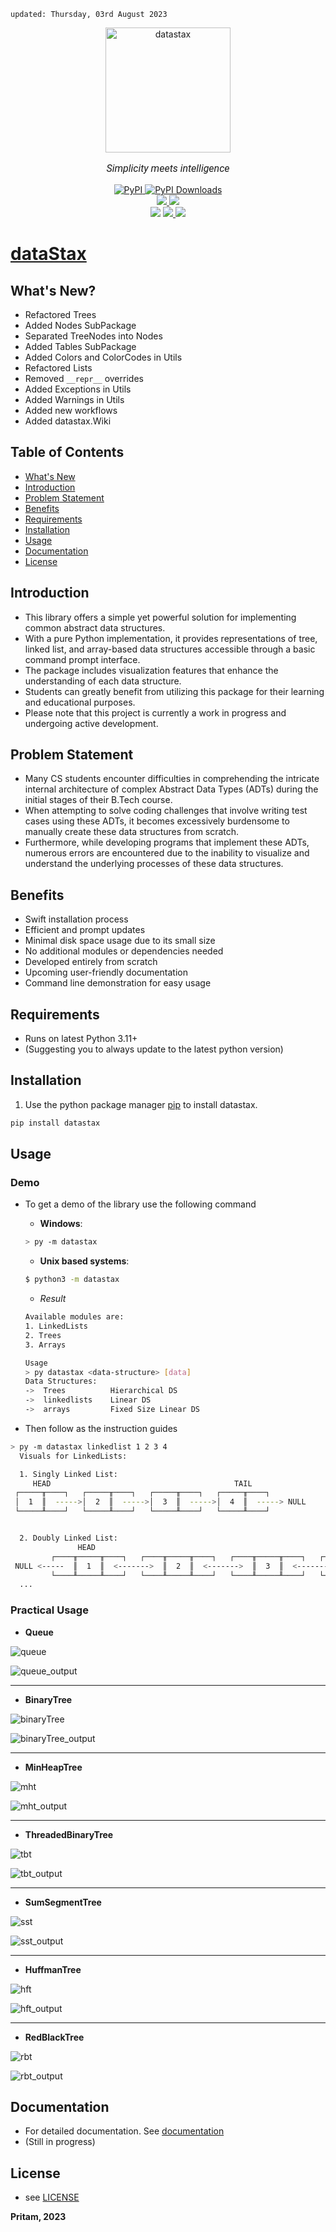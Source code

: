     updated: Thursday, 03rd August 2023

<div align=center>
    <a href="https://github.com/warmachine028/datastax">
        <img width=200 src="https://github.com/warmachine028/datastax/assets/75939390/2c1ad8f7-b1ed-44aa-9923-307af5a52cfc" alt="datastax">
    </a>
    <p style="font-family: roboto, calibri; font-size:12pt; font-style:italic">Simplicity meets intelligence</p>
    <a href="https://pypi.org/project/datastax">
        <img alt="PyPI" src="https://img.shields.io/pypi/v/datastax?color=blueviolet">
    </a>
    <a href="https://pypi.org/project/datastax/#files"><img alt="PyPI Downloads" src="https://img.shields.io/pypi/dm/datastax.svg?label=Pypi%20downloads"></a>
    <br>
    <a href="https://github.com/warmachine028/datastax/releases/"> 
        <img src="https://img.shields.io/github/v/release/warmachine028/datastax?color=brightgreen">
    </a>
    <a href="https://github.com/warmachine028/datastax/releases/tag/"> 
        <img src="https://img.shields.io/github/v/release/warmachine028/datastax?color=lightgreen&include_prereleases&label=pre%20release"> 
    </a>
    <br>
    <img src="https://img.shields.io/github/stars/warmachine028/datastax">
    <a href= "https://github.com/warmachine028/datastax/blob/main/LICENSE">
        <img src="https://img.shields.io/github/license/warmachine028/datastax?color=orange">
    </a>
    <a href="https://github.com/warmachine028/datastax/network/members">
        <img src="https://img.shields.io/github/forks/warmachine028/datastax?color=cyan">
    </a>
    <br>
</div>

# [dataStax](https://github.com/warmachine028/datastax)

## What's New?

- Refactored Trees
- Added Nodes SubPackage
- Separated TreeNodes into Nodes
- Added Tables SubPackage
- Added Colors and ColorCodes in Utils
- Refactored Lists
- Removed `__repr__` overrides
- Added Exceptions in Utils
- Added Warnings in Utils
- Added new workflows
- Added datastax.Wiki

## Table of Contents

- [What's New](#whats-new)
- [Introduction](#introduction)
- [Problem Statement](#problem-statement)
- [Benefits](#benefits)
- [Requirements](#requirements)
- [Installation](#installation)
- [Usage](#usage)
- [Documentation](#documentation)
- [License](#license)

## Introduction

- This library offers a simple yet powerful solution for implementing common abstract data structures.
- With a pure Python implementation, it provides representations of tree, linked list, and array-based data structures
  accessible through a basic command prompt interface.
- The package includes visualization features that enhance the understanding of each data structure.
- Students can greatly benefit from utilizing this package for their learning and educational purposes.
- Please note that this project is currently a work in progress and undergoing active development.

## Problem Statement

- Many CS students encounter difficulties in comprehending the intricate internal architecture of complex
  Abstract Data Types (ADTs) during the initial stages of their B.Tech course.
- When attempting to solve coding challenges that involve writing test cases using these ADTs, it becomes excessively
  burdensome to manually create these data structures from scratch.
- Furthermore, while developing programs that implement these ADTs, numerous errors are encountered due to the
  inability to visualize and understand the underlying processes of these data structures.

## Benefits

- Swift installation process
- Efficient and prompt updates
- Minimal disk space usage due to its small size
- No additional modules or dependencies needed
- Developed entirely from scratch
- Upcoming user-friendly documentation
- Command line demonstration for easy usage

## Requirements

- Runs on latest Python 3.11+
- (Suggesting you to always update to the latest python version)

## Installation

1. Use the python package manager [pip](https://pip.pypa.io/en/stable/) to install datastax.

```bash
pip install datastax
```

## Usage

### Demo

- To get a demo of the library use the following command
    - **Windows**:

  ```bash
  > py -m datastax 
  ```
    - **Unix based systems**:

  ```bash
  $ python3 -m datastax
  ```
    - _Result_
  ```bash
  Available modules are:
  1. LinkedLists
  2. Trees
  3. Arrays
  
  Usage
  > py datastax <data-structure> [data]
  Data Structures:
  ->  Trees          Hierarchical DS
  ->  linkedlists    Linear DS
  ->  arrays         Fixed Size Linear DS

  ```
- Then follow as the instruction guides

```bash
> py -m datastax linkedlist 1 2 3 4
  Visuals for LinkedLists:

  1. Singly Linked List:
     HEAD                                         TAIL
 ┌─────╥────┐   ┌─────╥────┐   ┌─────╥────┐   ┌─────╥────┐
 │  1  ║  ----->│  2  ║  ----->│  3  ║  ----->│  4  ║  -----> NULL
 └─────╨────┘   └─────╨────┘   └─────╨────┘   └─────╨────┘


  2. Doubly Linked List:
               HEAD                                                        TAIL
         ┌────╥─────╥────┐   ┌────╥─────╥────┐   ┌────╥─────╥────┐   ┌────╥─────╥────┐
 NULL <-----  ║  1  ║  <------->  ║  2  ║  <------->  ║  3  ║  <------->  ║  4  ║  -----> NULL
         └────╨─────╨────┘   └────╨─────╨────┘   └────╨─────╨────┘   └────╨─────╨────┘
  ...
```

### Practical Usage

- **Queue**

![queue](https://github.com/warmachine028/datastax/assets/75939390/e62ba451-f499-45dc-bcb9-9e29ebfe6dbd)

![queue_output](https://github.com/warmachine028/datastax/assets/75939390/daecb209-d459-4374-96e0-816deb08dcde)

---------------------------------------------------

- **BinaryTree**

![binaryTree](https://github.com/warmachine028/datastax/assets/75939390/7228c4b4-def7-4c6b-9e29-e6e244c2c4c1)

![binaryTree_output](https://github.com/warmachine028/datastax/assets/75939390/2357fa58-3122-47ad-ac7f-f67d72ef6e8c)

---------------------------------------------------

- **MinHeapTree**

![mht](https://github.com/warmachine028/datastax/assets/75939390/1c00a207-9ea0-4965-898f-29e37883fac5)

![mht_output](https://github.com/warmachine028/datastax/assets/75939390/fcfe24d9-6b80-4b16-873c-3f5c3d808d70)

---------------------------------------------------

- **ThreadedBinaryTree**

![tbt](https://github.com/warmachine028/datastax/assets/75939390/ab2f2572-1474-4d82-9138-b8ee85869114)

![tbt_output](https://github.com/warmachine028/datastax/assets/75939390/9e77c5dc-082c-471b-90d5-33792673bdf3)

---------------------------------------------------

- **SumSegmentTree**

![sst](https://github.com/warmachine028/datastax/assets/75939390/7bdcfd6e-37ac-4421-b6d2-acd59cf4976c)

![sst_output](https://github.com/warmachine028/datastax/assets/75939390/3a3f1de2-72e8-4b1d-88c7-40e4dcc11215)

---------------------------------------------------

- **HuffmanTree**

![hft](https://github.com/warmachine028/datastax/assets/75939390/bab7da94-624f-40ac-b746-463157e84cdf)

![hft_output](https://github.com/warmachine028/datastax/assets/75939390/2de13da6-8eaa-4e62-a06a-8dbf91c008a2)

---------------------------------------------------

- **RedBlackTree**

![rbt](https://github.com/warmachine028/datastax/assets/75939390/8d924d6e-d63a-4891-bf9e-c7acdb3775ba)

![rbt_output](https://github.com/warmachine028/datastax/assets/75939390/3af4ceb6-1e68-4906-ba39-db84dbf274f0)

## Documentation

- For detailed documentation. See [documentation](https://github.com/warmachine028/datastax/wiki)
- (Still in progress) 

## License

- see [LICENSE]

**Pritam, 2023**

[license]: https://github.com/warmachine028/datastax/blob/main/LICENSE

<!-- 03/08/23 -->

